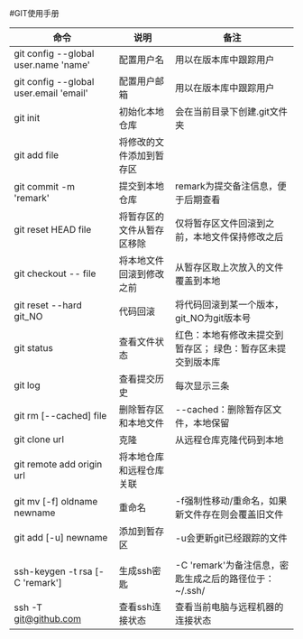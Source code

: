#GIT使用手册

|	命令	|	说明	|	备注	|
|-----------|-----------|-----------|
|git config --global user.name 'name'|配置用户名|用以在版本库中跟踪用户|
|git config --global user.email 'email'|配置用户邮箱|用以在版本库中跟踪用户|
|git init   |初始化本地仓库|会在当前目录下创建.git文件夹|
|git add file|将修改的文件添加到暂存区|	|
|git commit -m 'remark'|提交到本地仓库|remark为提交备注信息，便于后期查看|
|git reset HEAD file|将暂存区的文件从暂存区移除|仅将暂存区文件回滚到之前，本地文件保持修改之后|
|git checkout -- file| 将本地文件回滚到修改之前|从暂存区取上次放入的文件覆盖到本地|
|git reset --hard git_NO|代码回滚|将代码回滚到某一个版本，git_NO为git版本号|
|git status |查看文件状态|红色：本地有修改未提交到暂存区；  绿色：暂存区未提交到版本库|
|git log    |查看提交历史|每次显示三条|
|git rm [--cached] file|删除暂存区和本地文件|--cached：删除暂存区文件，本地保留|
|git clone url  |克隆    |从远程仓库克隆代码到本地|
|git remote add origin url  |将本地仓库和远程仓库关联   |   |
|git mv [-f] oldname newname  |重命名    |-f强制性移动/重命名，如果新文件存在则会覆盖旧文件|
|git add [-u] newname |添加到暂存区 |-u会更新git已经跟踪的文件|
|   |   |   |
|ssh-keygen -t rsa [-C 'remark']  |生成ssh密匙    |-C 'remark'为备注信息，密匙生成之后的路径位于：~/.ssh/|
|ssh -T git@github.com  |查看ssh连接状态   |查看当前电脑与远程机器的连接状态|